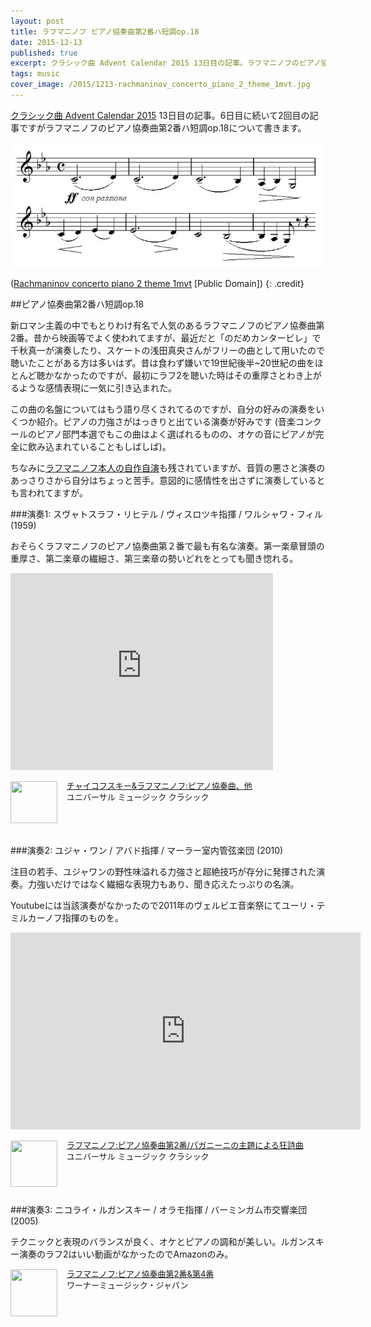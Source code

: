 ```yaml
---
layout: post
title: ラフマニノフ ピアノ協奏曲第2番ハ短調op.18
date: 2015-12-13
published: true
excerpt: クラシック曲 Advent Calendar 2015 13日目の記事。ラフマニノフのピアノ協奏曲第2番ハ短調op.18について。
tags: music
cover_image: /2015/1213-rachmaninov_concerto_piano_2_theme_1mvt.jpg
---
```

[クラシック曲 Advent Calendar 2015](http://www.adventar.org/calendars/948) 13日目の記事。6日目に続いて2回目の記事ですがラフマニノフのピアノ協奏曲第2番ハ短調op.18について書きます。

![Chopin Concert](/images/2015/1213-rachmaninov_concerto_piano_2_theme_1mvt.jpg)

([Rachmaninov concerto piano 2 theme 1mvt](https://commons.wikimedia.org/wiki/File:Rachmaninov_concerto_piano_2_theme_1mvt.png) [Public Domain])
{: .credit}


##ピアノ協奏曲第2番ハ短調op.18

新ロマン主義の中でもとりわけ有名で人気のあるラフマニノフのピアノ協奏曲第2番。昔から映画等でよく使われてますが、最近だと「のだめカンタービレ」で千秋真一が演奏したり、スケートの浅田真央さんがフリーの曲として用いたので聴いたことがある方は多いはず。昔は食わず嫌いで19世紀後半~20世紀の曲をほとんど聴かなかったのですが、最初にラフ2を聴いた時はその重厚さとわき上がるような感情表現に一気に引き込まれた。



この曲の名盤についてはもう語り尽くされてるのですが、自分の好みの演奏をいくつか紹介。ピアノの力強さがはっきりと出ている演奏が好みです (音楽コンクールのピアノ部門本選でもこの曲はよく選ばれるものの、オケの音にピアノが完全に飲み込まれていることもしばしば)。

ちなみに[ラフマニノフ本人の自作自演](https://www.youtube.com/watch?v=kutRdyxXXYY)も残されていますが、音質の悪さと演奏のあっさりさから自分はちょっと苦手。意図的に感情性を出さずに演奏しているとも言われてますが。



###演奏1: スヴャトスラフ・リヒテル / ヴィスロツキ指揮 / ワルシャワ・フィル (1959)

おそらくラフマニノフのピアノ協奏曲第２番で最も有名な演奏。第一楽章冒頭の重厚さ、第二楽章の繊細さ、第三楽章の勢いどれをとっても聞き惚れる。

<div class="videoWrapper">
    <iframe width="420" height="315" src="https://www.youtube.com/embed/7eWpBhOtNsM" frameborder="0" allowfullscreen></iframe>
</div>

<div class="babylink-box" style="overflow: hidden; font-size: small; zoom: 1; margin: 15px 0; text-align: left;"><div class="babylink-image" style="float: left; margin: 0px 15px 10px 0px; width: 75px; height: 75px; text-align: center;"><a href="http://www.amazon.co.jp/exec/obidos/ASIN/B002GKRT0Q/selfreliant-22/" rel="nofollow" target="_blank"><img style="border-top: medium none; border-right: medium none; border-bottom: medium none; border-left: medium none;" src="http://ecx.images-amazon.com/images/I/51MJ5q-eKyL._SL75_.jpg" width="75" height="67" /></a></div><div class="babylink-info" style="overflow: hidden; zoom: 1; line-height: 120%;"><div class="babylink-title" style="margin-bottom: 2px; line-height: 120%;"><a href="http://www.amazon.co.jp/exec/obidos/ASIN/B002GKRT0Q/selfreliant-22/" rel="nofollow" target="_blank">チャイコフスキー&amp;ラフマニノフ:ピアノ協奏曲、他</a></div><div class="babylink-manufacturer" style="margin-bottom: 5px;">ユニバーサル ミュージック クラシック</div></div><div class="booklink-footer" style="clear: left"></div></div>

###演奏2: ユジャ・ワン / アバド指揮 / マーラー室内管弦楽団 (2010)

注目の若手、ユジャワンの野性味溢れる力強さと超絶技巧が存分に発揮された演奏。力強いだけではなく繊細な表現力もあり、聞き応えたっぷりの名演。

Youtubeには当該演奏がなかったので2011年のヴェルビエ音楽祭にてユーリ・テミルカーノフ指揮のものを。

<div class="videoWrapper">
    <iframe width="560" height="315" src="https://www.youtube.com/embed/gnAQIRqvVYQ" frameborder="0" allowfullscreen></iframe>
</div>

<div class="babylink-box" style="overflow: hidden; font-size: small; zoom: 1; margin: 15px 0; text-align: left;"><div class="babylink-image" style="float: left; margin: 0px 15px 10px 0px; width: 75px; height: 75px; text-align: center;"><a href="http://www.amazon.co.jp/exec/obidos/ASIN/B004HHAQXS/selfreliant-22/" rel="nofollow" target="_blank"><img style="border-top: medium none; border-right: medium none; border-bottom: medium none; border-left: medium none;" src="http://ecx.images-amazon.com/images/I/51Q9fxYXVbL._SL75_.jpg" width="75" height="74" /></a></div><div class="babylink-info" style="overflow: hidden; zoom: 1; line-height: 120%;"><div class="babylink-title" style="margin-bottom: 2px; line-height: 120%;"><a href="http://www.amazon.co.jp/exec/obidos/ASIN/B004HHAQXS/selfreliant-22/" rel="nofollow" target="_blank">ラフマニノフ:ピアノ協奏曲第2番/パガニーニの主題による狂詩曲</a></div><div class="babylink-manufacturer" style="margin-bottom: 5px;">ユニバーサル ミュージック クラシック</div></div><div class="booklink-footer" style="clear: left"></div></div>

###演奏3: ニコライ・ルガンスキー / オラモ指揮 / バーミンガム市交響楽団 (2005)

テクニックと表現のバランスが良く、オケとピアノの調和が美しい。ルガンスキー演奏のラフ2はいい動画がなかったのでAmazonのみ。

<div class="babylink-box" style="overflow: hidden; font-size: small; zoom: 1; margin: 15px 0; text-align: left;"><div class="babylink-image" style="float: left; margin: 0px 15px 10px 0px; width: 75px; height: 75px; text-align: center;"><a href="http://www.amazon.co.jp/exec/obidos/ASIN/B000803CYI/selfreliant-22/" rel="nofollow" target="_blank"><img style="border-top: medium none; border-right: medium none; border-bottom: medium none; border-left: medium none;" src="http://ecx.images-amazon.com/images/I/41CKBEKV7WL._SL75_.jpg" width="75" height="75" /></a></div><div class="babylink-info" style="overflow: hidden; zoom: 1; line-height: 120%;"><div class="babylink-title" style="margin-bottom: 2px; line-height: 120%;"><a href="http://www.amazon.co.jp/exec/obidos/ASIN/B000803CYI/selfreliant-22/" rel="nofollow" target="_blank">ラフマニノフ:ピアノ協奏曲第2番&amp;第4番</a></div><div class="babylink-manufacturer" style="margin-bottom: 5px;">ワーナーミュージック・ジャパン</div></div><div class="booklink-footer" style="clear: left"></div></div>
